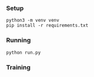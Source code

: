 ### Setup

```
python3 -m venv venv
pip install -r requirements.txt
```

### Running

```
python run.py
```

### Training
